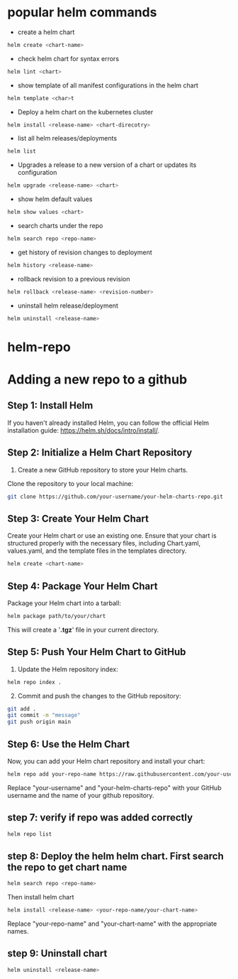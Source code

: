 # popular helm commands

- create a helm chart
```bash
helm create <chart-name>
```
- check helm chart for syntax errors
```bash
helm lint <chart>
```
- show template of all manifest configurations in the helm chart

```bash
helm template <char>t
```
- Deploy a helm chart on the kubernetes cluster
```bash
helm install <release-name> <chart-direcotry>
```

- list all helm releases/deployments
```bash
helm list
```

- Upgrades a release to a new version of a chart or updates its configuration
 
```bash
helm upgrade <release-name> <chart>
```

- show helm default values

```bash
helm show values <chart>
```

- search charts under the repo
```bash
helm search repo <repo-name> 
```

- get history of revision changes to deployment
```bash
helm history <release-name>
```

- rollback revision to a previous revision
```bash
helm rollback <release-name> <revision-number>
```
- uninstall helm release/deployment
```bash
helm uninstall <release-name>
```

# helm-repo
# Adding a new repo to a github

## Step 1: Install Helm
If you haven't already installed Helm, you can follow the official Helm installation guide: https://helm.sh/docs/intro/install/.

## Step 2: Initialize a Helm Chart Repository
1. Create a new GitHub repository to store your Helm charts.

Clone the repository to your local machine:

```bash
git clone https://github.com/your-username/your-helm-charts-repo.git
```

## Step 3: Create Your Helm Chart
Create your Helm chart or use an existing one. Ensure that your chart is structured properly with the necessary files, including Chart.yaml, values.yaml, and the template files in the templates directory.

```bash
helm create <chart-name>
```

## Step 4: Package Your Helm Chart
Package your Helm chart into a tarball:

```bash
helm package path/to/your/chart
```

This will create a '**.tgz**' file in your current directory.

## Step 5: Push Your Helm Chart to GitHub

1. Update the Helm repository index:

```bash
helm repo index .
```

2. Commit and push the changes to the GitHub repository:

```bash
git add .
git commit -m "message"
git push origin main
```
## Step 6: Use the Helm Chart
Now, you can add your Helm chart repository and install your chart:

```bash
helm repo add your-repo-name https://raw.githubusercontent.com/your-username/your-helm-charts-repo/main

```
Replace "your-username" and "your-helm-charts-repo" with your GitHub username and the name of your github repository.


## step 7: verify if repo was added correctly

```bash
helm repo list 
```

## step 8: Deploy the helm helm chart. First search the repo to get chart name

```bash
helm search repo <repo-name>  
```
Then install helm chart

```bash
helm install <release-name> <your-repo-name/your-chart-name>
```
Replace "your-repo-name" and "your-chart-name" with the appropriate names.

## step 9: Uninstall chart

```bash
helm uninstall <release-name>
```